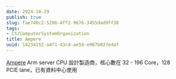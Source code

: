 ```yaml
---
date: 2024-10-29
publish: true
slug: fae740c2-5206-4ff2-9676-3455dad9ff38
tags:
- CS/ComputerSystemOrganization
title: Ampere
uuid: 14234152-a4f1-43c4-ae50-e907b027e4af
---
```

[Ampere](https://amperecomputing.com/products/processors)
Arm server CPU 設計製造商，核心數在 32 - 196 Core，128 PCIE lane，已有資料中心使用
